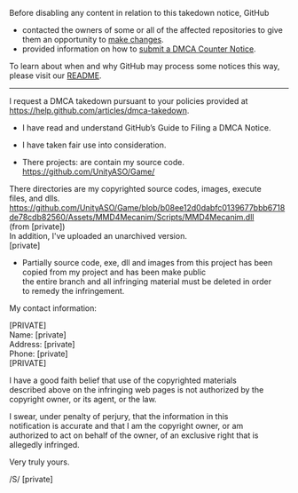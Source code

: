 Before disabling any content in relation to this takedown notice, GitHub
- contacted the owners of some or all of the affected repositories to give them an opportunity to [make changes](https://docs.github.com/en/github/site-policy/dmca-takedown-policy#a-how-does-this-actually-work).
- provided information on how to [submit a DMCA Counter Notice](https://docs.github.com/en/articles/guide-to-submitting-a-dmca-counter-notice).

To learn about when and why GitHub may process some notices this way, please visit our [README](https://github.com/github/dmca/blob/master/README.md#anatomy-of-a-takedown-notice).

---

I request a DMCA takedown pursuant to your policies provided at  
https://help.github.com/articles/dmca-takedown.

- I have read and understand GitHub’s Guide to Filing a DMCA Notice.

- I have taken fair use into consideration.

- There projects: are contain my source code.  
https://github.com/UnityASO/Game/

There directories are my copyrighted source codes, images, execute  
files, and dlls.  
https://github.com/UnityASO/Game/blob/b08ee12d0dabfc0139677bbb6718de78cdb82560/Assets/MMD4Mecanim/Scripts/MMD4Mecanim.dll  
(from [private])  
In addition, I've uploaded an unarchived version.  
[private]

- Partially source code, exe, dll and images from this project has been  
copied from my project and has been make public  
the entire branch and all infringing material must be deleted in order  
to remedy the infringement.

My contact information:  

[PRIVATE]  
Name: [private]  
Address: [private]  
Phone: [private]  
[PRIVATE]

I have a good faith belief that use of the copyrighted materials  
described above on the infringing web pages is not authorized by the  
copyright owner, or its agent, or the law.

I swear, under penalty of perjury, that the information in this  
notification is accurate and that I am the copyright owner, or am  
authorized to act on behalf of the owner, of an exclusive right that is  
allegedly infringed.

Very truly yours.  

/S/ [private]

